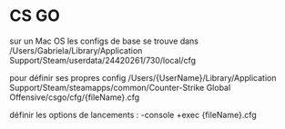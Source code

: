 # CS GO
sur un Mac OS
les configs de base se trouve dans 
/Users/Gabriela/Library/Application Support/Steam/userdata/24420261/730/local/cfg

pour définir ses propres config
/Users/{UserName}/Library/Application Support/Steam/steamapps/common/Counter-Strike Global Offensive/csgo/cfg/{fileName}.cfg

définir les options de lancements :
-console +exec {fileName}.cfg
